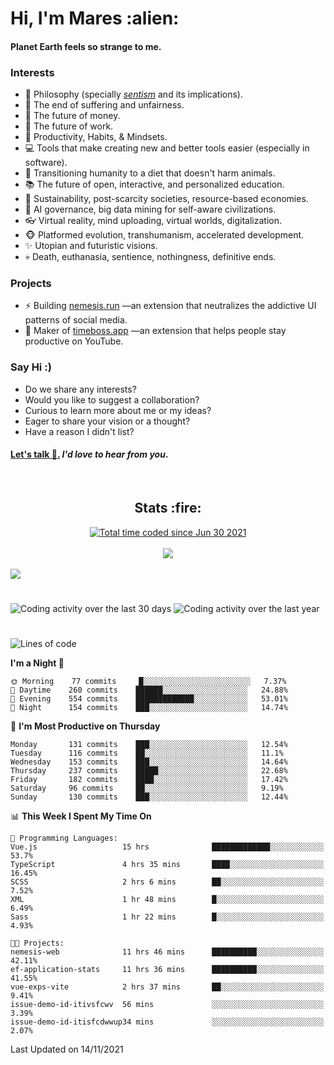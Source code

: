 <h1>Hi, I'm Mares :alien:</h1>

#### Planet Earth feels so strange to me.

### **Interests**

- 🌊 Philosophy (specially [_sentism_][sentismmedium] and its implications).
- 🎯 The end of suffering and unfairness.
- 💸 The future of money.
- 💼 The future of work.
- 🧠 Productivity, Habits, & Mindsets.
- 💻 Tools that make creating new and better tools easier (especially in software).
- 🥗 Transitioning humanity to a diet that doesn't harm animals.
- 📚 The future of open, interactive, and personalized education.
- 🌱 Sustainability, post-scarcity societies, resource-based economies.
- 🤖 AI governance, big data mining for self-aware civilizations.
- 👓 Virtual reality, mind uploading, virtual worlds, digitalization.
- 🐵 Platformed evolution, transhumanism, accelerated development.
- ✨ Utopian and futuristic visions.
- 💀 Death, euthanasia, sentience, nothingness, definitive ends.


### **Projects**

- ⚡ Building [nemesis.run](https://nemesis.run) —an extension that neutralizes the addictive UI patterns of social media.
- 💎 Maker of [timeboss.app](https://timeboss.app) —an extension that helps people stay productive on YouTube.


### **Say Hi :)**

- Do we share any interests?
- Would you like to suggest a collaboration?
- Curious to learn more about me or my ideas?
- Eager to share your vision or a thought?
- Have a reason I didn't list?

#### [Let's talk :wave:.](mailto:mareszhar@gmail.com) _I'd love to hear from you_.

[sentismmedium]: https://medium.com/@mareszhar/born-a-prisoner-a-reflection-about-life-its-struggles-and-a-plan-to-escape-d8566ce9b026

<br>

<h2 align="center">Stats :fire:</h2>

<div align="center">
  <a href="https://wakatime.com/@cfdc0e0d-4860-4b62-9ff0-cb659185525e">
    <img src="https://wakatime.com/badge/user/cfdc0e0d-4860-4b62-9ff0-cb659185525e.svg" alt="Total time coded since Jun 30 2021" />
  </a>
</div>

<br>

<div align="center">
  <img src="https://github-readme-streak-stats.herokuapp.com?user=mareszhar&theme=black-ice&hide_border=true&stroke=FFFFFF15&ring=DF8FFE&fire=DF8FFE&currStreakLabel=DF8FFE&background=1A232A&currStreakNum=86FFAB">
</div>

<!-- Add or remove this: &dates=B1AAB3FF at the end of the streak stats URL if they get bugged and aren't updating -->

<br>

<img src="https://activity-graph.herokuapp.com/graph?username=mareszhar&theme=nord&bg_color=00000000&color=979797&line=DF8FFE&point=00000000&area=true&hide_border=true">

<br>

<h1></h1>

<img src="https://wakatime.com/share/@mares/5df0ff02-9c79-41b4-b540-51dc9c65a57b.svg" alt="Coding activity over the last 30 days" />
<img src="https://wakatime.com/share/@mares/ea89ba71-f374-40af-930c-e0655909fe37.svg" alt="Coding activity over the last year" />

<h1></h1>

<!--START_SECTION:waka-->
![Lines of code](https://img.shields.io/badge/From%20Hello%20World%20I%27ve%20Written-226277%20lines%20of%20code-blue)

**I'm a Night 🦉** 

```text
🌞 Morning    77 commits     █░░░░░░░░░░░░░░░░░░░░░░░░   7.37% 
🌆 Daytime    260 commits    ██████░░░░░░░░░░░░░░░░░░░   24.88% 
🌃 Evening    554 commits    █████████████░░░░░░░░░░░░   53.01% 
🌙 Night      154 commits    ███░░░░░░░░░░░░░░░░░░░░░░   14.74%

```
📅 **I'm Most Productive on Thursday** 

```text
Monday       131 commits    ███░░░░░░░░░░░░░░░░░░░░░░   12.54% 
Tuesday      116 commits    ██░░░░░░░░░░░░░░░░░░░░░░░   11.1% 
Wednesday    153 commits    ███░░░░░░░░░░░░░░░░░░░░░░   14.64% 
Thursday     237 commits    █████░░░░░░░░░░░░░░░░░░░░   22.68% 
Friday       182 commits    ████░░░░░░░░░░░░░░░░░░░░░   17.42% 
Saturday     96 commits     ██░░░░░░░░░░░░░░░░░░░░░░░   9.19% 
Sunday       130 commits    ███░░░░░░░░░░░░░░░░░░░░░░   12.44%

```


📊 **This Week I Spent My Time On** 

```text
💬 Programming Languages: 
Vue.js                   15 hrs              █████████████░░░░░░░░░░░░   53.7% 
TypeScript               4 hrs 35 mins       ████░░░░░░░░░░░░░░░░░░░░░   16.45% 
SCSS                     2 hrs 6 mins        ██░░░░░░░░░░░░░░░░░░░░░░░   7.52% 
XML                      1 hr 48 mins        █░░░░░░░░░░░░░░░░░░░░░░░░   6.49% 
Sass                     1 hr 22 mins        █░░░░░░░░░░░░░░░░░░░░░░░░   4.93%

🐱‍💻 Projects: 
nemesis-web              11 hrs 46 mins      ██████████░░░░░░░░░░░░░░░   42.11% 
ef-application-stats     11 hrs 36 mins      ██████████░░░░░░░░░░░░░░░   41.55% 
vue-exps-vite            2 hrs 37 mins       ██░░░░░░░░░░░░░░░░░░░░░░░   9.41% 
issue-demo-id-itivsfcwv  56 mins             ░░░░░░░░░░░░░░░░░░░░░░░░░   3.39% 
issue-demo-id-itisfcdwwup34 mins             ░░░░░░░░░░░░░░░░░░░░░░░░░   2.07%

```


 Last Updated on 14/11/2021
<!--END_SECTION:waka-->
